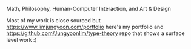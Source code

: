 Math, Philosophy, Human-Computer Interaction, and Art & Design

Most of my work is close sourced but https://www.limjungyoon.com/portfolio here's my portfolio
and  https://github.com/Jungyoonlim/type-theory repo that shows a surface level work :)
